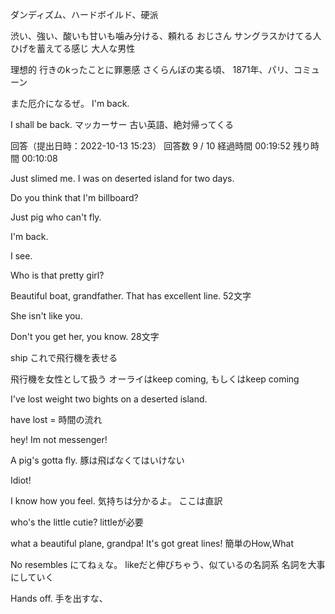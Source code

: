 ダンディズム、ハードボイルド、硬派

渋い、強い、酸いも甘いも噛み分ける、頼れる
おじさん
サングラスかけてる人
ひげを蓄えてる感じ
大人な男性

理想的
行きのkったことに罪悪感
さくらんぼの実る頃、
1871年、パリ、コミューン


また厄介になるぜ。
I'm back.

I shall be back.
マッカーサー
古い英語、絶対帰ってくる


回答（提出日時：2022-10-13 15:23）
回答数 9 / 10 経過時間 00:19:52 残り時間 00:10:08

Just slimed me.
I was on deserted island for two days.

Do you think that I'm billboard?

Just pig who can't fly.

I'm back.


I see.


Who is that pretty girl?


Beautiful boat, grandfather.
That has excellent line.
52文字


She isn't like you.


Don't you get her, you know.
28文字


ship
これで飛行機を表せる

飛行機を女性として扱う
オーライはkeep coming, もしくはkeep coming

I've lost weight
two bights on a deserted island.

have lost = 時間の流れ

hey! Im not messenger!

A pig's gotta fly.
豚は飛ばなくてはいけない

Idiot!

I know how you feel.
気持ちは分かるよ。
ここは直訳

who's the little cutie?
littleが必要

what a beautiful plane, grandpa!
It's got great lines!
簡単のHow,What

No resembles
にてねぇな。
likeだと伸びちゃう、似ているの名詞系
名詞を大事にしていく

Hands off.
手を出すな、　